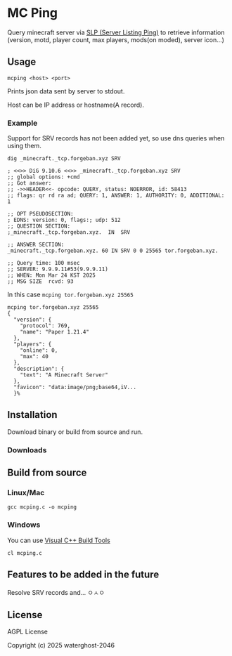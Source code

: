 #  MC Ping

Query minecraft server via [SLP (Server Listing Ping)](https://minecraft.wiki/w/Minecraft_Wiki:Projects/wiki.vg_merge/Server_List_Ping) to retrieve information (version, motd, player count, max players, mods(on moded), server icon...)

## Usage

```
mcping <host> <port>
```

Prints json data sent by server to stdout.

Host can be IP address or hostname(A record).


### Example

Support for SRV records has not been added yet, so use dns queries when using them.
```
dig _minecraft._tcp.forgeban.xyz SRV

; <<>> DiG 9.10.6 <<>> _minecraft._tcp.forgeban.xyz SRV
;; global options: +cmd
;; Got answer:
;; ->>HEADER<<- opcode: QUERY, status: NOERROR, id: 58413
;; flags: qr rd ra ad; QUERY: 1, ANSWER: 1, AUTHORITY: 0, ADDITIONAL: 1

;; OPT PSEUDOSECTION:
; EDNS: version: 0, flags:; udp: 512
;; QUESTION SECTION:
;_minecraft._tcp.forgeban.xyz.	IN	SRV

;; ANSWER SECTION:
_minecraft._tcp.forgeban.xyz. 60 IN	SRV	0 0 25565 tor.forgeban.xyz.

;; Query time: 100 msec
;; SERVER: 9.9.9.11#53(9.9.9.11)
;; WHEN: Mon Mar 24 KST 2025
;; MSG SIZE  rcvd: 93
```
In this case ``` mcping tor.forgeban.xyz 25565 ```

```
mcping tor.forgeban.xyz 25565
{
  "version": {
    "protocol": 769,
    "name": "Paper 1.21.4"
  },
  "players": {
    "online": 0,
    "max": 40
  },
  "description": {
    "text": "A Minecraft Server"
  },
  "favicon": "data:image/png;base64,iV...
  }%
```



## Installation

Download binary or build from source and run.

### Downloads

## Build from source

### Linux/Mac

```
gcc mcping.c -o mcping
```

### Windows

You can use [Visual C++ Build Tools](http://landinghub.visualstudio.com/visual-cpp-build-tools)

```
cl mcping.c
```

## Features to be added in the future

Resolve SRV records and... ㅇㅅㅇ

## License

AGPL License

Copyright (c) 2025 waterghost-2046